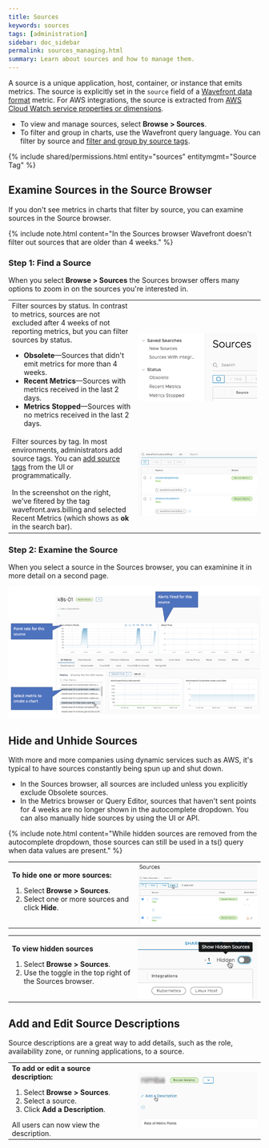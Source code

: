 ```yaml
---
title: Sources
keywords: sources
tags: [administration]
sidebar: doc_sidebar
permalink: sources_managing.html
summary: Learn about sources and how to manage them.
---
```

A source is a unique application, host, container, or instance that emits metrics. The source is explicitly set in the `source` field of a [Wavefront data format](wavefront_data_format.html) metric. For AWS integrations, the source is extracted from [AWS Cloud Watch service properties or dimensions](integrations_aws_metrics.html#aws_sources).

* To view and manage sources, select **Browse > Sources**.
* To filter and group in charts, use the Wavefront query language. You can filter by source and [filter and group by source tags](tags_overview.html#source-tags).

{% include shared/permissions.html entity="sources" entitymgmt="Source Tag" %}

## Examine Sources in the Source Browser

If you don't see metrics in charts that filter by source, you can examine sources in the Source browser.

{% include note.html content="In the Sources browser Wavefront doesn't filter out sources that are older than 4 weeks." %}

### Step 1: Find a Source

When you select **Browse > Sources** the Sources browser offers many options to zoom in on the sources you're interested in.

<table style="width: 100%;">
<tbody>
<tr>
<td width="50%">
Filter sources by status. In contrast to metrics, sources are not excluded after 4 weeks of not reporting metrics, but you can filter sources by status.
<ul>
<li><strong>Obsolete</strong>&mdash;Sources that didn't emit metrics for more than 4 weeks.</li>
<li><strong>Recent Metrics</strong>&mdash;Sources with metrics received in the last 2 days. </li>
<li><strong>Metrics Stopped</strong>&mdash;Sources with no metrics received in the last 2 days. </li>
</ul> </td>
<td width="50%"><img src="/images/sources_status.png" alt="hide sources"></td>
</tr>
<tr>
<td width="50%">
Filter sources by tag. In most environments, administrators add source tags. You can <a href="tags_overview.html#source-tags">add source tags</a> from the UI or programmatically.<br><br>
In the screenshot on the right, we've fitered by the tag wavefront.aws.billing and selected Recent Metrics (which shows as <strong>ok</strong> in the search bar).</td>
<td width="50%"><img src="/images/sources_tag_paths.png" alt="multiple tags for selection"></td>
</tr>
</tbody>
</table>

### Step 2: Examine the Source

When you select a source in the Sources browser, you can examinine it in more detail on a second page.


![Sources exploration page with 2 sources selected in left panel and charts created. Also highlighting point rate chart and Alerts Fired chart ](/images/sources_exploration.png)

## Hide and Unhide Sources

With more and more companies using dynamic services such as AWS, it's typical to have sources constantly being spun up and shut down.
* In the Sources browser, all sources are included unless you explicitly exclude Obsolete sources.
* In the Metrics browser or Query Editor, sources that haven't sent points for 4 weeks are no longer shown in the autocomplete dropdown. You can also manually hide sources by using the UI or API.

{% include note.html content="While hidden sources are removed from the autocomplete dropdown, those sources can still be used in a ts() query when data values are present." %}

<table style="width: 100%;">
<tbody>
<tr>
<td width="50%">
<strong>To hide one or more sources:</strong>
<ol>
<li>Select <strong>Browse > Sources</strong>.</li>
<li>Select one or more sources and click <strong>Hide</strong>.</li></ol> </td>
<td width="50%"><img src="/images/hide_sources.png" alt="hide sources"></td>
</tr>
</tbody>
</table>

<table style="width: 100%;">
<tbody>
<tr>
<td width="50%">
<strong>To view hidden sources</strong>
<ol>
<li>Select <strong>Browse > Sources</strong>.</li>
<li>Use the toggle in the top right of the Sources browser.</li></ol> </td>
<td width="50%"><img src="/images/show_hidden_sources.png" alt="show hidden sources"></td>
</tr>
</tbody>
</table>


## Add and Edit Source Descriptions

Source descriptions are a great way to add details, such as the role, availability zone, or running applications, to a source.

<table style="width: 100%;">
<tbody>
<tr>
<td width="50%">
<strong>To add or edit a source description:</strong>
<ol>
<li>Select <strong>Browse > Sources</strong>.</li>
<li>Select a source.</li>
<li>Click <strong>Add a Description</strong>.</li></ol>
All users can now view the description. </td>
<td width="50%"><img src="/images/add_source_description.png" alt="add a source description"></td>
</tr>
</tbody>
</table>
